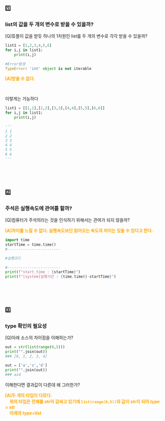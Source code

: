 ### :one:

### list의 값을 두 개의 변수로 받을 수 있을까?

[Q]튜플이 값을 받듯 하나의 1차원인 list를 두 개의 변수로 각각 받을 수 있을까?

```python
list1 = [1,2,3,4,5,6]
for i,j in list1:
    print(i,j)
    
#Error발생
TypeError: 'int' object is not iterable
```

<span style="color:orange;font-weight:bold">[A]받을 수 없다.</span>

<br>

이렇게는 가능하다

```python
list1 = [[1,1],[2,2],[3,3],[4,4],[5,5],[6,6]]
for i,j in list1:
    print(i,j)
    
'''
1 1
2 2
3 3
4 4
5 5
6 6
'''
```

<br><br><br>

### :two:

### 주석은 실행속도에 관여를 할까?

[Q]컴퓨터가 주석의라는 것을 인식하기 위해서는 관여가 되지 않을까?

<span style="color:orange;font-weight:bold">[A]차이를 느낄 수 없다. 실행속도보단 읽어오는 속도의 차이는 있을 수 있다고 한다.</span> 

```python
import time
startTime = time.time() 
#------------------------

#실행코드
 
#------------------------
print(f"start_time : {startTime}")
print(f"[system]실행시간 : {time.time()-startTime}")
```



<br><br><br>

### :three:

### type 확인의 필요성

[Q]아래 소스의 차이점을 이해하는가?

```python
out = str(list(range(0,5)))
print("".join(out))
### [0, 1, 2, 3, 4]

out = ['a','s','d']
print("".join(out))
### asd
```

이해한다면 결과값이 다른데 왜 그러한가?

<span style="color:orange;font-weight:bold">[A]두 개의 타입이 다르다.<br>&emsp;위의 타입은 전체를 str이 감싸고 있기에 `list(range(0,5))`의 값이 str이 되어 *type = str*<br>&emsp;아래의 *type=list*</span> 